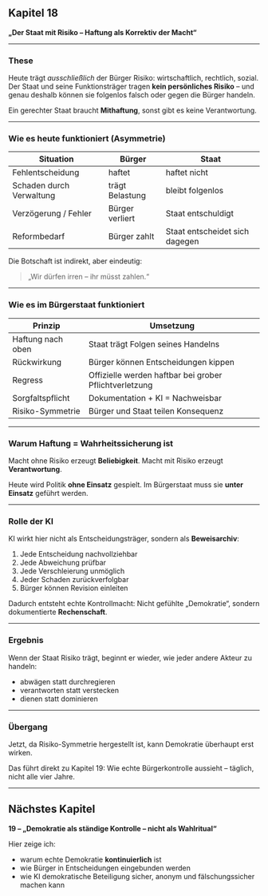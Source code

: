 ## Kapitel 18 

**„Der Staat mit Risiko – Haftung als Korrektiv der Macht“**

---

### These

Heute trägt *ausschließlich* der Bürger Risiko:
wirtschaftlich, rechtlich, sozial.
Der Staat und seine Funktionsträger tragen **kein persönliches Risiko** –
und genau deshalb können sie folgenlos falsch oder gegen die Bürger handeln.

Ein gerechter Staat braucht **Mithaftung**, sonst gibt es keine Verantwortung.

---

### Wie es heute funktioniert (Asymmetrie)

| Situation                | Bürger          | Staat                          |
| ------------------------ | --------------- | ------------------------------ |
| Fehlentscheidung         | haftet          | haftet nicht                   |
| Schaden durch Verwaltung | trägt Belastung | bleibt folgenlos               |
| Verzögerung / Fehler     | Bürger verliert | Staat entschuldigt             |
| Reformbedarf             | Bürger zahlt    | Staat entscheidet sich dagegen |

Die Botschaft ist indirekt, aber eindeutig:

> „Wir dürfen irren – ihr müsst zahlen.“

---

### Wie es im Bürgerstaat funktioniert

| Prinzip           | Umsetzung                                              |
| ----------------- | ------------------------------------------------------ |
| Haftung nach oben | Staat trägt Folgen seines Handelns                     |
| Rückwirkung       | Bürger können Entscheidungen kippen                    |
| Regress           | Offizielle werden haftbar bei grober Pflichtverletzung |
| Sorgfaltspflicht  | Dokumentation + KI = Nachweisbar                       |
| Risiko-Symmetrie  | Bürger und Staat teilen Konsequenz                     |

---

### Warum Haftung = Wahrheitssicherung ist

Macht ohne Risiko erzeugt **Beliebigkeit**.
Macht mit Risiko erzeugt **Verantwortung**.

Heute wird Politik **ohne Einsatz** gespielt.
Im Bürgerstaat muss sie **unter Einsatz** geführt werden.

---

### Rolle der KI

KI wirkt hier nicht als Entscheidungsträger,
sondern als **Beweisarchiv**:

1. Jede Entscheidung nachvollziehbar
2. Jede Abweichung prüfbar
3. Jede Verschleierung unmöglich
4. Jeder Schaden zurückverfolgbar
5. Bürger können Revision einleiten

Dadurch entsteht echte Kontrollmacht:
Nicht gefühlte „Demokratie“,
sondern dokumentierte **Rechenschaft**.

---

### Ergebnis

Wenn der Staat Risiko trägt,
beginnt er wieder,
wie jeder andere Akteur zu handeln:

* abwägen statt durchregieren
* verantworten statt verstecken
* dienen statt dominieren

---

### Übergang

Jetzt, da Risiko-Symmetrie hergestellt ist,
kann Demokratie überhaupt erst wirken.

Das führt direkt zu Kapitel 19:
Wie echte Bürgerkontrolle aussieht –
täglich, nicht alle vier Jahre.

---

## Nächstes Kapitel

**19 – „Demokratie als ständige Kontrolle – nicht als Wahlritual“**

Hier zeige ich:

* warum echte Demokratie **kontinuierlich** ist
* wie Bürger in Entscheidungen eingebunden werden
* wie KI demokratische Beteiligung sicher, anonym und fälschungssicher machen kann
